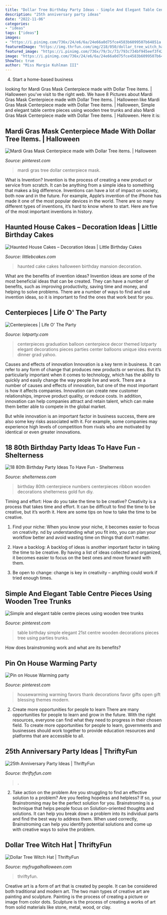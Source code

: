 ```yaml
---
title: "Dollar Tree Birthday Party Ideas - Simple And Elegant Table Centre Pieces Using Wooden Tree Trunks"
description: "25th anniversary party ideas"
date: "2022-11-06"
categories:
- "ideas"
tags: ["ideas"]
images:
- "https://i.pinimg.com/736x/24/e6/6a/24e66a0d75fce4583b6099507b64851a.jpg"
featuredImage: "https://img.thrfun.com/img/218/050/dollar_tree_witch_hat_9_x66.jpg"
featured_image: "https://i.pinimg.com/736x/79/3c/73/793c734bf945eef3f420d43ba3fa3ba1.jpg"
image: "https://i.pinimg.com/736x/24/e6/6a/24e66a0d75fce4583b6099507b64851a.jpg"
ShowToc: true
author: "Miss Margie Kuhlman III"
---
```



4. Start a home-based business

	

		
looking for Mardi Gras Mask Centerpiece made with Dollar Tree items. | Halloween you've visit to the right web. We have 8 Pictures about Mardi Gras Mask Centerpiece made with Dollar Tree items. | Halloween like Mardi Gras Mask Centerpiece made with Dollar Tree items. | Halloween, Simple and elegant table centre pieces using wooden tree trunks and also Mardi Gras Mask Centerpiece made with Dollar Tree items. | Halloween. Here it is:
		
    
## Mardi Gras Mask Centerpiece Made With Dollar Tree Items. | Halloween

<img loading=lazy src="https://i.pinimg.com/736x/79/3c/73/793c734bf945eef3f420d43ba3fa3ba1.jpg" onerror="this.onerror=null;this.src='https://tse4.mm.bing.net/th?id=OIP.45ZXZCM0rCsgjfy7PH7iIgHaNK&amp;pid=15.1';" alt="Mardi Gras Mask Centerpiece made with Dollar Tree items. | Halloween">

_Source: pinterest.com_

>mardi gras tree dollar centerpiece mask. 

	

What is Invention?
Invention is the process of creating a new product or service from scratch. It can be anything from a simple idea to something that makes a big difference. Inventions can have a lot of impact on society, both now and in the future. For example, Apple’s invention of the iPhone has made it one of the most popular devices in the world. There are so many different types of inventions, it’s hard to know where to start. Here are five of the most important inventions in history.

    
## Haunted House Cakes – Decoration Ideas | Little Birthday Cakes

<img loading=lazy src="http://www.littlebcakes.com/wp-content/uploads/2014/01/Haunted-House-Cake-Images-768x1024.jpg" onerror="this.onerror=null;this.src='https://tse1.mm.bing.net/th?id=OIP.fEWUwsz4UUffH58KphqPGQHaJ4&amp;pid=15.1';" alt="Haunted House Cakes – Decoration Ideas | Little Birthday Cakes">

_Source: littlebcakes.com_

>haunted cake cakes halloween birthday mansion decoration. 

	

What are the benefits of invention ideas?
Invention ideas are some of the most beneficial ideas that can be created. They can have a number of benefits, such as improving productivity, saving time and money, and helping to solve problems. There are a number of ways to find and use invention ideas, so it is important to find the ones that work best for you.

    
## Centerpieces | Life O&#039; The Party

<img loading=lazy src="https://lotparty.com/n/wp-content/uploads/photo-gallery/centerpiece-41.JPG" onerror="this.onerror=null;this.src='https://tse1.mm.bing.net/th?id=OIP.hn9B7UFO-G3l7OqAz81_WwHaLH&amp;pid=15.1';" alt="Centerpieces | Life O&#039; The Party">

_Source: lotparty.com_

>centerpieces graduation balloon centerpiece decor themed lotparty elegant decorations pieces parties center balloons unique idea events dinner grad yahoo. 

	

Causes and effects of innovation
Innovation is a key term in business. It can refer to any form of change that produces new products or services. But it’s particularly important when it comes to technology, which has the ability to quickly and easily change the way people live and work.
There are a number of causes and effects of innovation, but one of the most important is how it affects companies. Innovation can create new customer relationships, improve product quality, or reduce costs. In addition, innovation can help companies attract and retain talent, which can make them better able to compete in the global market.

But while innovation is an important factor in business success, there are also some key risks associated with it. For example, some companies may experience high levels of competition from rivals who are motivated by identical or even greater innovations.

    
## 18 80th Birthday Party Ideas To Have Fun - Shelterness

<img loading=lazy src="http://i.shelterness.com/2017/02/03-80th-birthday-centerpiece-with-wooden-numbers-and-ribbon.jpg" onerror="this.onerror=null;this.src='https://tse3.mm.bing.net/th?id=OIP.Mya7Ow8JeuFz2khBPmhFqQHaJ4&amp;pid=15.1';" alt="18 80th Birthday Party Ideas To Have Fun - Shelterness">

_Source: shelterness.com_

>birthday 80th centerpiece numbers centerpieces ribbon wooden decorations shelterness gold fun diy. 

	

Timing and effort: How do you take the time to be creative?
Creativity is a process that takes time and effort. It can be difficult to find the time to be creative, but it’s worth it. Here are some tips on how to take the time to be creative.
1. Find your niche: When you know your niche, it becomes easier to focus on creativity. nd by understanding what you fit into, you can plan your workflow better and avoid wasting time on things that don’t matter.

2. Have a backlog: A backlog of ideas is another important factor in taking the time to be creative. By having a list of ideas collected and organized, it becomes easier to focus on the best ones and move forward with them.

3. Be open to change: change is key in creativity – anything could work if tried enough times.

    
## Simple And Elegant Table Centre Pieces Using Wooden Tree Trunks

<img loading=lazy src="https://i.pinimg.com/736x/24/e6/6a/24e66a0d75fce4583b6099507b64851a.jpg" onerror="this.onerror=null;this.src='https://tse1.mm.bing.net/th?id=OIP.Rq92ti2QCPc51WD0R0kmDQHaNK&amp;pid=15.1';" alt="Simple and elegant table centre pieces using wooden tree trunks">

_Source: pinterest.com_

>table birthday simple elegant 21st centre wooden decorations pieces tree using parties trunks. 

	

How does brainstroming work and what are its benefits?
 

    
## Pin On House Warming Party

<img loading=lazy src="https://i.pinimg.com/736x/a6/a7/f8/a6a7f8626151f61f85f14b402fdf59c7--house-warming-party-favors-housewarming-favors.jpg" onerror="this.onerror=null;this.src='https://tse1.mm.bing.net/th?id=OIP._YsUBTiRb7OGMP6LMNs-AgHaJ3&amp;pid=15.1';" alt="Pin on House Warming party">

_Source: pinterest.com_

>housewarming warming favors thank decorations favor gifts open gift blessing themes modern. 

	

2) Create more opportunities for people to learn
There are many opportunities for people to learn and grow in the future. With the right resources, everyone can find what they need to progress in their chosen field. To create more opportunities for people to learn, governments and businesses should work together to provide education resources and platforms that are accessible to all.

    
## 25th Anniversary Party Ideas | ThriftyFun

<img loading=lazy src="https://img.thrfun.com/img/003/236/memorytree1_l.jpg" onerror="this.onerror=null;this.src='https://tse1.mm.bing.net/th?id=OIP.B3eBsqzyYgYea8HgDLs1ngHaK2&amp;pid=15.1';" alt="25th Anniversary Party Ideas | ThriftyFun">

_Source: thriftyfun.com_

>. 

	

2. Take action on the problem
Are you struggling to find an effective solution to a problem? Are you feeling hopeless and helpless? If so, your Brainstroming may be the perfect solution for you. Brainstroming is a technique that helps people focus on Solution-oriented thoughts and solutions. It can help you break down a problem into its individual parts and find the best way to address them. When used correctly, Brainstroming can help you identify potential solutions and come up with creative ways to solve the problem.

    
## Dollar Tree Witch Hat | ThriftyFun

<img loading=lazy src="https://img.thrfun.com/img/218/050/dollar_tree_witch_hat_9_x66.jpg" onerror="this.onerror=null;this.src='https://tse3.mm.bing.net/th?id=OIP.LkAm1AC1SIv1rREojiGqYQHaLH&amp;pid=15.1';" alt="Dollar Tree Witch Hat | ThriftyFun">

_Source: myfrugalhalloween.com_

>thriftyfun. 

	

Creative art is a form of art that is created by people. It can be considered both traditional and modern art. The two main types of creative art are painting and sculpture. Painting is the process of creating a picture or image from color dots. Sculpture is the process of creating a works of art from solid materials like stone, metal, wood, or clay.

